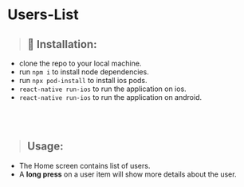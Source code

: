# Users-List

>## 🚀 Installation:

- clone the repo to your local machine.
- run `npm i` to install node dependencies.
- run `npx pod-install` to install ios pods.
- `react-native run-ios` to run the application on ios.
- `react-native run-ios` to run the application on android.
<br/>
<br/>

>## Usage:
- The Home screen contains list of users.
- A <b>long press</b> on a user item will show more details about the user.
